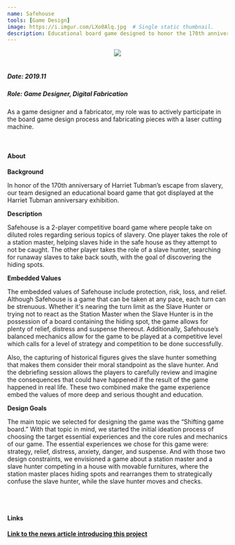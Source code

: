 ```yaml
---
name: Safehouse
tools: [Game Design]
image: https://i.imgur.com/LXo0Alq.jpg  # Single static thumbnail.
description: Educational board game designed to honor the 170th anniversary of Harriet Tubman’s escape from slavery.  # 2019
---
```


<!-- Tech Demo (e.g. Video & Images) -->
<center>
    <img src="https://i.imgur.com/oDQpeLq.jpg"/>
</center>

<br>

<!-- Detailed Role & Date -->
##### Date: 2019.11
##### Role: Game Designer, Digital Fabrication

As a game designer and a fabricator, my role was to actively participate in the board game design process and fabricating pieces with a laser cutting machine.

<br>

<!-- Abstract / About -->
#### About

**Background**

In honor of the 170th anniversary of Harriet Tubman’s escape from slavery, our team designed an educational board game that got displayed at the Harriet Tubman anniversary exhibition.

**Description**

Safehouse is a 2-player competitive board game where people take on diluted roles regarding serious topics of slavery. One player takes the role of a station master, helping slaves hide in the safe house as they attempt to not be caught. The other player takes the role of a slave hunter, searching for runaway slaves to take back south, with the goal of discovering the hiding spots.

**Embedded Values**

The embedded values of Safehouse include protection, risk, loss, and relief. Although Safehouse is a game that can be taken at any pace, each turn can be strenuous. Whether it's nearing the turn limit as the Slave Hunter or trying not to react as the Station Master when the Slave Hunter is in the possession of a board containing the hiding spot, the game allows for plenty of relief, distress and suspense thereout. Additionally, Safehouse’s balanced mechanics allow for the game to be played at a competitive level which calls for a level of strategy and competition to be done successfully.

Also, the capturing of historical figures gives the slave hunter something that makes them consider their moral standpoint as the slave hunter. And the debriefing session allows the players to carefully review and imagine the consequences that could have happened if the result of the game happened in real life. These two combined make the game experience embed the values of more deep and serious thought and education.

**Design Goals**

The main topic we selected for designing the game was the “Shifting game board.” With that topic in mind, we started the initial ideation process of choosing the target essential experiences and the core rules and mechanics of our game. The essential experiences we chose for this game were: strategy, relief, distress, anxiety, danger, and suspense. And with those two design constraints, we envisioned a game about a station master and a slave hunter competing in a house with movable furnitures, where the station master places hiding spots and rearranges them to strategically confuse the slave hunter, while the slave hunter moves and checks.

<br>

<!-- Technical Features & Challenges & Highlights -->

<br>

<!-- Miscellaneous (e.g. Awards & Links) -->
#### Links

**[Link to the news article introducing this project](https://news.rpi.edu/approach/2019/11/19-0)**